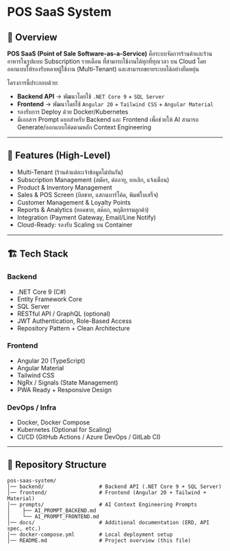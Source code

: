 # POS SaaS System

## 📌 Overview
**POS SaaS (Point of Sale Software-as-a-Service)** คือระบบจัดการร้านค้าและร้านอาหารในรูปแบบ Subscription รายเดือน ที่สามารถใช้งานได้ทุกที่ทุกเวลา บน Cloud โดยออกแบบให้รองรับหลายผู้ใช้งาน (Multi-Tenant) และสามารถขยายระบบได้อย่างยืดหยุ่น

โครงการนี้ประกอบด้วย:
- **Backend API** → พัฒนาโดยใช้ `.NET Core 9` + `SQL Server`
- **Frontend** → พัฒนาโดยใช้ `Angular 20` + `Tailwind CSS` + `Angular Material`
- รองรับการ Deploy ด้วย Docker/Kubernetes
- มีเอกสาร Prompt แยกสำหรับ Backend และ Frontend เพื่อช่วยให้ AI สามารถ Generate/ออกแบบโค้ดตามหลัก Context Engineering

---

## 🚀 Features (High-Level)
- Multi-Tenant (ร้านค้าแต่ละเจ้าข้อมูลไม่ปนกัน)
- Subscription Management (สมัคร, ต่ออายุ, ยกเลิก, แจ้งเตือน)
- Product & Inventory Management
- Sales & POS Screen (บิลขาย, แสกนบาร์โค้ด, พิมพ์ใบเสร็จ)
- Customer Management & Loyalty Points
- Reports & Analytics (ยอดขาย, สต๊อก, พฤติกรรมลูกค้า)
- Integration (Payment Gateway, Email/Line Notify)
- Cloud-Ready: รองรับ Scaling บน Container

---

## 🏗️ Tech Stack
### Backend
- .NET Core 9 (C#)
- Entity Framework Core
- SQL Server
- RESTful API / GraphQL (optional)
- JWT Authentication, Role-Based Access
- Repository Pattern + Clean Architecture

### Frontend
- Angular 20 (TypeScript)
- Angular Material
- Tailwind CSS
- NgRx / Signals (State Management)
- PWA Ready + Responsive Design

### DevOps / Infra
- Docker, Docker Compose
- Kubernetes (Optional for Scaling)
- CI/CD (GitHub Actions / Azure DevOps / GitLab CI)

---

## 📂 Repository Structure
```plaintext
pos-saas-system/
│── backend/                  # Backend API (.NET Core 9 + SQL Server)
│── frontend/                 # Frontend (Angular 20 + Tailwind + Material)
│── prompts/                  # AI Context Engineering Prompts
│    ├── AI_PROMPT_BACKEND.md
│    └── AI_PROMPT_FRONTEND.md
│── docs/                     # Additional documentation (ERD, API spec, etc.)
│── docker-compose.yml        # Local deployment setup
│── README.md                 # Project overview (this file)

